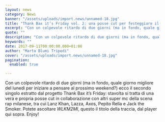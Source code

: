 ```yaml
---
layout: news
category: News
banner: "/assets/uploads/import.news/unnamed-18.jpg"
title: "Thank Bax it’s Friday vol. 2: una posse cut per festeggiare il venerdì"
excerpt: "Con un colpevole ritardo di due giorni (ma in fondo, quale giorno migliore del lunedì per iniziare a pensare al prossimo weekend?) ecco il secondo singolo estratto dal progetto Thank Bax it’s Friday: stavolta si tratta di una vera e propria posse cut in collaborazione con altri super mc della scena rap milanese, tra cui [&hellip"
quote: ""
description: "Con un colpevole ritardo di due giorni (ma in fondo, quale giorno migliore del lunedì per iniziare a pensare al prossimo weekend?) ecco il secondo singolo estratto dal progetto Thank Bax it’s Friday: stavolta si tratta di una vera e propria posse cut in collaborazione con altri super mc della scena rap milanese, tra cui [&hellip"
keywords: ""
date: 2017-09-11T00:00:00.000+01:00
author: "Marta Blumi Tripodi"
cover: "/assets/uploads/import.news/unnamed-18.jpg"
pagination:
  enabled: true

---
```


Con un colpevole ritardo di due giorni (ma in fondo, quale giorno migliore del lunedì per iniziare a pensare al prossimo weekend?) ecco il secondo singolo estratto dal progetto Thank Bax it’s Friday: stavolta si tratta di una vera e propria posse cut in collaborazione con altri super mc della scena rap milanese, tra cui Lanz Khan, Lazza, Axos, Pepito Rella e Jack the Smoker. Potete ascoltare _WLKM2MI_, questo il titolo della traccia, dal player qui sopra. Enjoy!